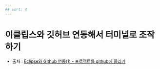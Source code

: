```yaml
---
## sort: 4
---
```


# 이클립스와 깃허브 연동해서 터미널로 조작하기

-  출처 : [Eclipse와 Github 연동(1) - 프로젝트를 github에 올리기](https://zgundam.tistory.com/160)
